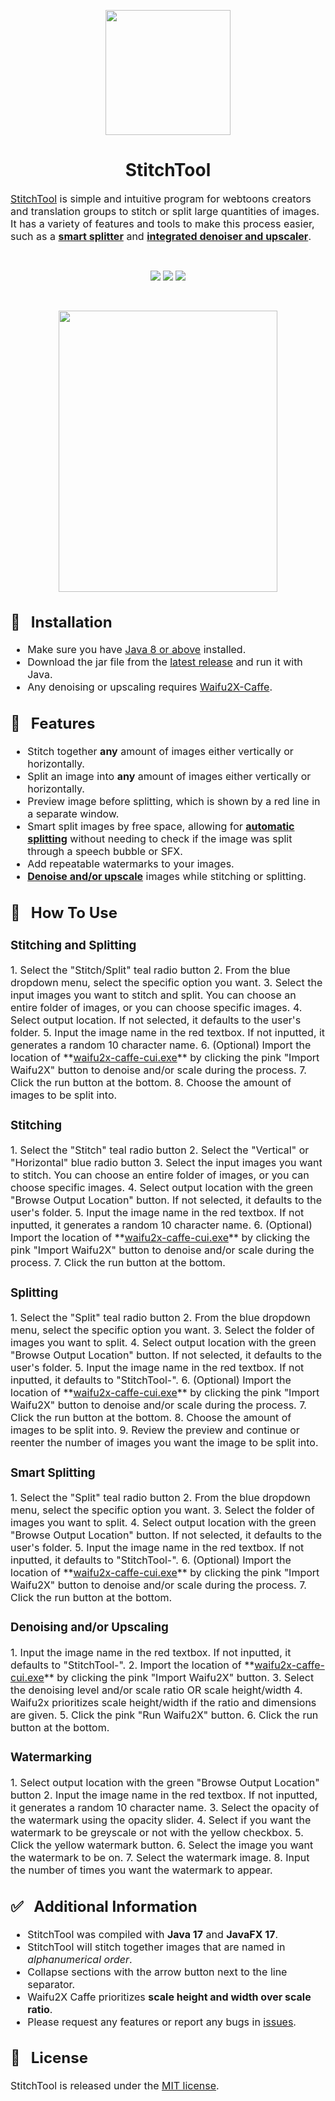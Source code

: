 <p align="center"><img src="https://i.imgur.com/QwItpe6.png" width="200" height="200"/></p>

<h1 align="center">StitchTool</h1>

<font size="3"><a href="https://github.com/Aeonss/StitchTool/releases/latest/">StitchTool</a> is simple and intuitive program for webtoons creators and translation groups to stitch or
split large quantities of images. It has a variety of features and tools to make this process easier, such as a <strong><u>smart
splitter</u></strong> and <strong><u>integrated denoiser and upscaler</u></strong>.</font>

<br>
<p align="center">
<a href="https://github.com/Aeonss/StitchTool/releases/latest/"><img src="https://img.shields.io/github/v/release/Aeonss/StitchTool?style=for-the-badge&label=%20%F0%9F%93%A3%20Latest%20release&color=778beb&labelColor=2f3542"/></a>
<img src="https://img.shields.io/github/stars/Aeonss/StitchTool?style=for-the-badge&label=%E2%AD%90%20Stars&color=786fa6&labelColor=2f3542"/>
<img src="https://img.shields.io/github/downloads/Aeonss/StitchTool/total.svg?style=for-the-badge&label=%E2%AC%87%EF%B8%8FDownloads&color=4b6584&labelColor=2f3542"/>
</p>

<br>
<p align="center"><img src="https://i.imgur.com/2i5lcxn.png" width="350" height="450"/></p>


<font size="3">

## 🔨 &nbsp; Installation
* Make sure you have [Java 8 or above](https://jdk.java.net/archive/) installed.
* Download the jar file from the <a href="https://github.com/Aeonss/StitchTool/releases/latest/">latest release</a> and run it with Java.
* Any denoising or upscaling requires [Waifu2X-Caffe](https://github.com/lltcggie/waifu2x-caffe/releases/latest/).

## 🚀 &nbsp; Features
* Stitch together **any** amount of images either vertically or horizontally.
* Split an image into **any** amount of images either vertically or horizontally.
* Preview image before splitting, which is shown by a red line in a separate window.
* Smart split images by free space, allowing for **<u>automatic splitting</u>** without needing to check if the image
was split through a speech bubble or SFX.
* Add repeatable watermarks to your images.
* **<u>Denoise and/or upscale</u>** images while stitching or splitting.

## 📝 &nbsp; How To Use

<h3>Stitching and Splitting</h3>
1. Select the "Stitch/Split" teal radio button 
2. From the blue dropdown menu, select the specific option you want.
3. Select the input images you want to stitch and split. You can choose an entire folder of images, or you can choose specific images.
4. Select output location. If not selected, it defaults to the user's folder.
5. Input the image name in the red textbox. If not inputted, it generates a random 10 character name.
6. (Optional) Import the location of **<u>waifu2x-caffe-cui.exe</u>** by clicking the pink "Import Waifu2X" button to denoise and/or scale during the process.
7. Click the run button at the bottom.
8. Choose the amount of images to be split into.

<h3>Stitching</h3>
1. Select the "Stitch" teal radio button
2. Select the "Vertical" or "Horizontal" blue radio button
3. Select the input images you want to stitch. You can choose an entire folder of images, or you can choose specific images.
4. Select output location with the green "Browse Output Location" button. If not selected, it defaults to the user's folder.
5. Input the image name in the red textbox. If not inputted, it generates a random 10 character name.
6. (Optional) Import the location of **<u>waifu2x-caffe-cui.exe</u>** by clicking the pink "Import Waifu2X" button to denoise and/or scale during the process.
7. Click the run button at the bottom.

<h3>Splitting</h3>
1. Select the "Split" teal radio button
2. From the blue dropdown menu, select the specific option you want.
3. Select the folder of images you want to split.
4. Select output location with the green "Browse Output Location" button. If not selected, it defaults to the user's folder.
5. Input the image name in the red textbox. If not inputted, it defaults to "StitchTool-".
6. (Optional) Import the location of **<u>waifu2x-caffe-cui.exe</u>** by clicking the pink "Import Waifu2X" button to denoise and/or scale during the process.
7. Click the run button at the bottom.
8. Choose the amount of images to be split into.
9. Review the preview and continue or reenter the number of images you want the image to be split into.

<h3>Smart Splitting</h3>
1. Select the "Split" teal radio button
2. From the blue dropdown menu, select the specific option you want.
3. Select the folder of images you want to split.
4. Select output location with the green "Browse Output Location" button. If not selected, it defaults to the user's folder.
5. Input the image name in the red textbox. If not inputted, it defaults to "StitchTool-".
6. (Optional) Import the location of **<u>waifu2x-caffe-cui.exe</u>** by clicking the pink "Import Waifu2X" button to denoise and/or scale during the process.
7. Click the run button at the bottom.

<h3>Denoising and/or Upscaling</h3>
1. Input the image name in the red textbox. If not inputted, it defaults to "StitchTool-".
2. Import the location of **<u>waifu2x-caffe-cui.exe</u>** by clicking the pink "Import Waifu2X" button.
3. Select the denoising level and/or scale ratio OR scale height/width
4. Waifu2x prioritizes scale height/width if the ratio and dimensions are given.
5. Click the pink "Run Waifu2X" button.
6. Click the run button at the bottom.

<h3>Watermarking</h3>
1. Select output location with the green "Browse Output Location" button
2. Input the image name in the red textbox. If not inputted, it generates a random 10 character name.
3. Select the opacity of the watermark using the opacity slider.
4. Select if you want the watermark to be greyscale or not with the yellow checkbox.
5. Click the yellow watermark button.
6. Select the image you want the watermark to be on.
7. Select the watermark image.
8. Input the number of times you want the watermark to appear.

## ✅ &nbsp; Additional Information
* StitchTool was compiled with **Java 17** and **JavaFX 17**.
* StitchTool will stitch together images that are named in *alphanumerical order*.
* Collapse sections with the arrow button next to the line separator.
* Waifu2X Caffe prioritizes **scale height and width over scale ratio**.
* Please request any features or report any bugs in [issues](https://github.com/Aeonss/StitchTool/issues).

## 📘 &nbsp; License
StitchTool is released under the [MIT license](https://github.com/Aeonss/StitchTool/blob/master/LICENSE.md).

</font>
